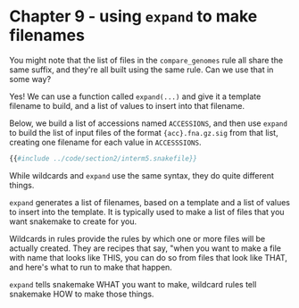 # Chapter 9 - using `expand` to make filenames

You might note that the list of files in the `compare_genomes` rule
all share the same suffix, and they're all built using the same rule.
Can we use that in some way?

Yes! We can use a function called `expand(...)` and give it a template
filename to build, and a list of values to insert into that filename.

Below, we build a list of accessions named `ACCESSIONS`, and then use
`expand` to build the list of input files of the format `{acc}.fna.gz.sig`
from that list, creating one filename for each value in `ACCESSSIONS`.

```python
{{#include ../code/section2/interm5.snakefile}}
```

While wildcards and `expand` use the same syntax, they do quite different
things.

`expand` generates a list of filenames, based on a template and a list
of values to insert into the template. It is typically used to make a
list of files that you want snakemake to create for you.

Wildcards in rules provide the rules by which one or more files will
be actually created. They are recipes that say, "when you want to make
a file with name that looks like THIS, you can do so from files that
look like THAT, and here's what to run to make that happen.

`expand` tells snakemake WHAT you want to make, wildcard rules tell
snakemake HOW to make those things.

